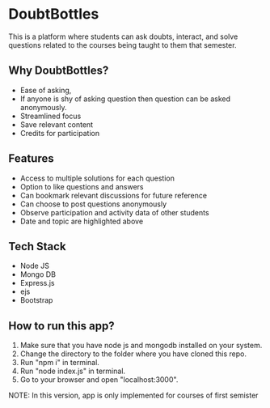 # DoubtBottles
This is a platform where students can ask doubts, interact, and solve questions related to the courses being taught to them that semester.

## Why DoubtBottles?
  * Ease of asking, 
  * If anyone is shy of asking question then question can be asked anonymously.
  * Streamlined focus
  * Save relevant content 
  * Credits for participation

## Features
* Access to multiple solutions for each question
* Option to like questions and answers
* Can bookmark relevant discussions for future reference
* Can choose to post questions anonymously
* Observe participation and activity data of other students
* Date and topic are highlighted above

## Tech Stack
* Node JS
* Mongo DB
* Express.js
* ejs
* Bootstrap

## How to run this app?

1. Make sure that you have node js and mongodb installed on your system.
2. Change the directory to the folder where you have cloned this repo.
3. Run "npm i" in terminal.
4. Run "node index.js" in terminal.
5. Go to your browser and open "localhost:3000".

NOTE: In this version, app is only implemented for courses of first semister
